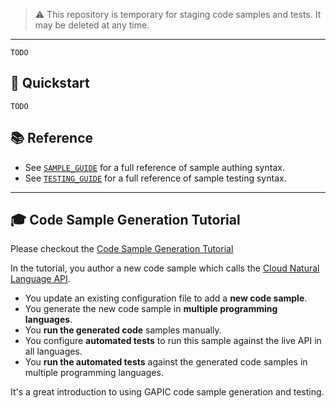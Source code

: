 > ⚠️ This repository is temporary for staging code samples and tests. It may be deleted at any time.

----

`TODO`

## 🚗 Quickstart

`TODO`

## 📚 Reference

 - See [`SAMPLE_GUIDE`](SAMPLE_GUIDE.md) for a full reference of sample authing syntax.
 - See [`TESTING_GUIDE`](TESTING_GUIDE.md) for a full reference of sample testing syntax.

----

## 🎓 Code Sample Generation Tutorial

Please checkout the [Code Sample Generation Tutorial](TUTORIAL.md)

In the tutorial, you  author a new code sample which calls the [Cloud Natural Language API](https://cloud.google.com/natural-language/docs/).

 - You update an existing configuration file to add a **new code sample**.
 - You generate the new code sample in **multiple programming languages**.
 - You **run the generated code** samples manually.
 - You configure **automated tests** to run this sample against the live API in all languages.
 - You **run the automated tests** against the generated code samples in multiple programming languages.

It's a great introduction to using GAPIC code sample generation and testing.
